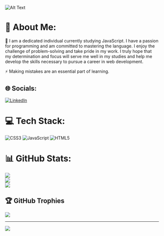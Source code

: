 ![Alt Text](https://media.tenor.com/z2xEZh-yijcAAAAC/welcome-bilbo.gif)

# 💫 About Me:
🌱 I am a dedicated individual currently studying JavaScript. I have a passion for programming and am committed to mastering the language. I enjoy the challenge of problem-solving and take pride in my work. I truly hope that my determination and focus will serve me well in my studies and help me develop the skills necessary to pursue a career in web development.<br>

⚡ Making mistakes are an essential part of learning.


## 🌐 Socials:
[![LinkedIn](https://img.shields.io/badge/LinkedIn-%230077B5.svg?logo=linkedin&logoColor=white)](https://linkedin.com/in/erik-lozanov-4a2649255) 

# 💻 Tech Stack:
![CSS3](https://img.shields.io/badge/css3-%231572B6.svg?style=for-the-badge&logo=css3&logoColor=white) ![JavaScript](https://img.shields.io/badge/javascript-%23323330.svg?style=for-the-badge&logo=javascript&logoColor=%23F7DF1E) ![HTML5](https://img.shields.io/badge/html5-%23E34F26.svg?style=for-the-badge&logo=html5&logoColor=white)
# 📊 GitHub Stats:
![](https://github-readme-stats.vercel.app/api?username=ErikLozanov&theme=dark&hide_border=true&include_all_commits=false&count_private=false)<br/>
![](https://github-readme-streak-stats.herokuapp.com/?user=ErikLozanov&theme=dark&hide_border=true)<br/>
![](https://github-readme-stats.vercel.app/api/top-langs/?username=ErikLozanov&theme=dark&hide_border=true&include_all_commits=false&count_private=false&layout=compact)

## 🏆 GitHub Trophies
![](https://github-profile-trophy.vercel.app/?username=ErikLozanov&theme=radical&no-frame=false&no-bg=true&margin-w=4)

---
[![](https://visitcount.itsvg.in/api?id=ErikLozanov&icon=0&color=0)](https://visitcount.itsvg.in)
